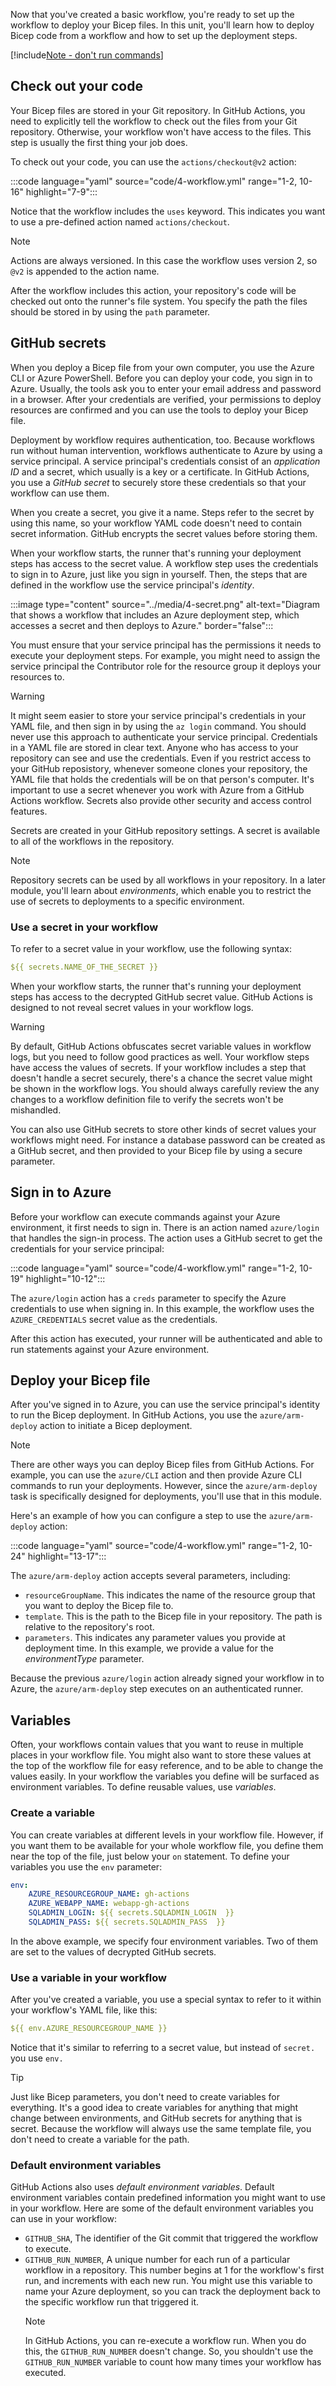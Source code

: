 Now that you've created a basic workflow, you're ready to set up the workflow to deploy your Bicep files. In this unit, you'll learn how to deploy Bicep code from a workflow and how to set up the deployment steps.

[!include[Note - don't run commands](../../../includes/dont-run-commands.md)]

## Check out your code

Your Bicep files are stored in your Git repository. In GitHub Actions, you need to explicitly tell the workflow to check out the files from your Git repository. Otherwise, your workflow won't have access to the files. This step is usually the first thing your job does.

To check out your code, you can use the `actions/checkout@v2` action:

:::code language="yaml" source="code/4-workflow.yml" range="1-2, 10-16" highlight="7-9":::

Notice that the workflow includes the `uses` keyword. This indicates you want to use a pre-defined action named `actions/checkout`.

> [!NOTE]
> Actions are always versioned. In this case the workflow uses version 2, so `@v2` is appended to the action name.

After the workflow includes this action, your repository's code will be checked out onto the runner's file system. You specify the path the files should be stored in by using the `path` parameter.

## GitHub secrets

When you deploy a Bicep file from your own computer, you use the Azure CLI or Azure PowerShell. Before you can deploy your code, you sign in to Azure. Usually, the tools ask you to enter your email address and password in a browser. After your credentials are verified, your permissions to deploy resources are confirmed and you can use the tools to deploy your Bicep file.

Deployment by workflow requires authentication, too. Because workflows run without human intervention, workflows authenticate to Azure by using a service principal. A service principal's credentials consist of an *application ID* and a secret, which usually is a key or a certificate. In GitHub Actions, you use a *GitHub secret* to securely store these credentials so that your workflow can use them.

When you create a secret, you give it a name. Steps refer to the secret by using this name, so your workflow YAML code doesn't need to contain secret information. GitHub encrypts the secret values before storing them.

When your workflow starts, the runner that's running your deployment steps has access to the secret value. A workflow step uses the credentials to sign in to Azure, just like you sign in yourself. Then, the steps that are defined in the workflow use the service principal's *identity*.

:::image type="content" source="../media/4-secret.png" alt-text="Diagram that shows a workflow that includes an Azure deployment step, which accesses a secret and then deploys to Azure." border="false":::

You must ensure that your service principal has the permissions it needs to execute your deployment steps. For example, you might need to assign the service principal the Contributor role for the resource group it deploys your resources to.

> [!WARNING]
> It might seem easier to store your service principal's credentials in your YAML file, and then sign in by using the `az login` command. You should never use this approach to authenticate your service principal. Credentials in a YAML file are stored in clear text. Anyone who has access to your repository can see and use the credentials. Even if you restrict access to your GitHub reposistory, whenever someone clones your repository, the YAML file that holds the credentials will be on that person's computer. It's important to use a secret whenever you work with Azure from a GitHub Actions workflow. Secrets also provide other security and access control features.

Secrets are created in your GitHub repository settings. A secret is available to all of the workflows in the repository.

> [!NOTE]
> Repository secrets can be used by all workflows in your repository. In a later module, you'll learn about _environments_, which enable you to restrict the use of secrets to deployments to a specific environment. 

### Use a secret in your workflow

To refer to a secret value in your workflow, use the following syntax:

```yaml
${{ secrets.NAME_OF_THE_SECRET }}
```

When your workflow starts, the runner that's running your deployment steps has access to the decrypted GitHub secret value. GitHub Actions is designed to not reveal secret values in your workflow logs.

> [!WARNING]
> By default, GitHub Actions obfuscates secret variable values in workflow logs, but you need to follow good practices as well. Your workflow steps have access the values of secrets. If your workflow includes a step that doesn't handle a secret securely, there's a chance the secret value might be shown in the workflow logs. You should always carefully review the any changes to a workflow definition file to verify the secrets won't be mishandled.

You can also use GitHub secrets to store other kinds of secret values your workflows might need. For instance a database password can be created as a GitHub secret, and then provided to your Bicep file by using a secure parameter. 

## Sign in to Azure

Before your workflow can execute commands against your Azure environment, it first needs to sign in. There is an action named `azure/login` that handles the sign-in process. The action uses a GitHub secret to get the credentials for your service principal:

:::code language="yaml" source="code/4-workflow.yml" range="1-2, 10-19" highlight="10-12":::

The `azure/login` action has a `creds` parameter to specify the Azure credentials to use when signing in. In this example, the workflow uses the `AZURE_CREDENTIALS` secret value as the credentials.

After this action has executed, your runner will be authenticated and able to run statements against your Azure environment. 

## Deploy your Bicep file

After you've signed in to Azure, you can use the service principal's identity to run the Bicep deployment. In GitHub Actions, you use the `azure/arm-deploy` action to initiate a Bicep deployment.

> [!NOTE] 
> There are other ways you can deploy Bicep files from GitHub Actions. For example, you can use the `azure/CLI` action and then provide Azure CLI commands to run your deployments. However, since the `azure/arm-deploy` task is specifically designed for deployments, you'll use that in this module.

Here's an example of how you can configure a step to use the `azure/arm-deploy` action:

:::code language="yaml" source="code/4-workflow.yml" range="1-2, 10-24" highlight="13-17":::

The `azure/arm-deploy` action accepts several parameters, including:

- `resourceGroupName`. This indicates the name of the resource group that you want to deploy the Bicep file to.
- `template`. This is the path to the Bicep file in your repository. The path is relative to the repository's root.
- `parameters`. This indicates any parameter values you provide at deployment time. In this example, we provide a value for the _environmentType_ parameter.

Because the previous `azure/login` action already signed your workflow in to Azure, the `azure/arm-deploy` step executes on an authenticated runner.

## Variables

Often, your workflows contain values that you want to reuse in multiple places in your workflow file. You might also want to store these values at the top of the workflow file for easy reference, and to be able to change the values easily. In your workflow the variables you define will be surfaced as environment variables. To define reusable values, use *variables*.

### Create a variable

You can create variables at different levels in your workflow file. However, if you want them to be available for your whole workflow file, you define them near the top of the file, just below your `on` statement. To define your variables you use the `env` parameter:

```yaml
env:
    AZURE_RESOURCEGROUP_NAME: gh-actions
    AZURE_WEBAPP_NAME: webapp-gh-actions
    SQLADMIN_LOGIN: ${{ secrets.SQLADMIN_LOGIN  }}
    SQLADMIN_PASS: ${{ secrets.SQLADMIN_PASS  }}
```

In the above example, we specify four environment variables. Two of them are set to the values of decrypted GitHub secrets. 

### Use a variable in your workflow

After you've created a variable, you use a special syntax to refer to it within your workflow's YAML file, like this:

```yaml
${{ env.AZURE_RESOURCEGROUP_NAME }}
```

Notice that it's similar to referring to a secret value, but instead of `secret.` you use `env.`

> [!TIP]
> Just like Bicep parameters, you don't need to create variables for everything. It's a good idea to create variables for anything that might change between environments, and GitHub secrets for anything that is secret. Because the workflow will always use the same template file, you don't need to create a variable for the path.

### Default environment variables

GitHub Actions also uses *default environment variables*. Default environment variables contain predefined information you might want to use in your workflow. Here are some of the default environment variables you can use in your workflow:

- `GITHUB_SHA`, The identifier of the Git commit that triggered the workflow to execute.
- `GITHUB_RUN_NUMBER`, A unique number for each run of a particular workflow in a repository. This number begins at 1 for the workflow's first run, and increments with each new run. You might use this variable to name your Azure deployment, so you can track the deployment back to the specific workflow run that triggered it.
   > [!NOTE]
   > In GitHub Actions, you can re-execute a workflow run. When you do this, the `GITHUB_RUN_NUMBER` doesn't change. So, you shouldn't use the `GITHUB_RUN_NUMBER` variable to count how many times your workflow has executed.
